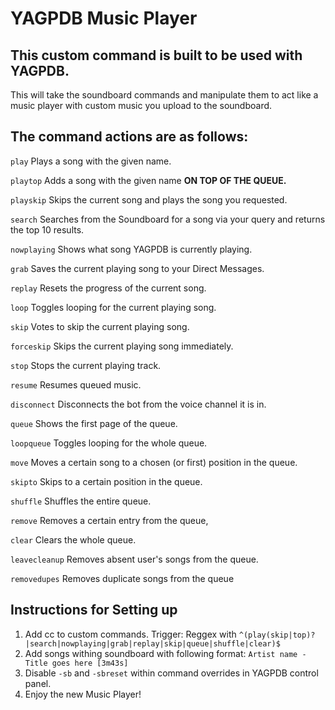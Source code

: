 YAGPDB Music Player
================

## This custom command is built to be used with YAGPDB.
This will take the soundboard commands and manipulate them to act like a music player with custom music you upload to the soundboard.

## The command actions are as follows:

`play` Plays a song with the given name.

`playtop` Adds a song with the given name **ON TOP OF THE QUEUE.**

`playskip` Skips the current song and plays the song you requested.

`search` Searches from the Soundboard for a song via your query and returns the top 10 results.

`nowplaying` Shows what song YAGPDB is currently playing.

`grab` Saves the current playing song to your Direct Messages.

`replay` Resets the progress of the current song.

`loop` Toggles looping for the current playing song.

`skip` Votes to skip the current playing song.

`forceskip` Skips the current playing song immediately.

`stop` Stops the current playing track.

`resume` Resumes queued music.

`disconnect` Disconnects the bot from the voice channel it is in.

`queue` Shows the first page of the queue.

`loopqueue` Toggles looping for the whole queue.

`move` Moves a certain song to a chosen (or first) position in the queue.

`skipto` Skips to a certain position in the queue.

`shuffle` Shuffles the entire queue.

`remove` Removes a certain entry from the queue,

`clear` Clears the whole queue.

`leavecleanup` Removes absent user's songs from the queue.

`removedupes` Removes duplicate songs from the queue

## Instructions for Setting up
1. Add cc to custom commands. Trigger: Reggex with `^(play(skip|top)?|search|nowplaying|grab|replay|skip|queue|shuffle|clear)$`
2. Add songs withing soundboard with following format: `Artist name - Title goes here [3m43s]`
3. Disable `-sb` and `-sbreset` within command overrides in YAGPDB control panel.
4. Enjoy the new Music Player!
